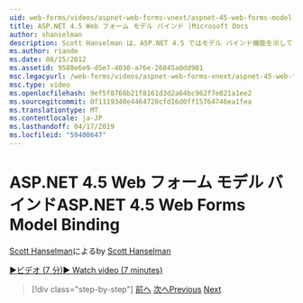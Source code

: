 ```yaml
---
uid: web-forms/videos/aspnet-web-forms-vnext/aspnet-45-web-forms-model-binding
title: ASP.NET 4.5 Web フォーム モデル バインド |Microsoft Docs
author: shanselman
description: Scott Hanselman は、ASP.NET 4.5 ではモデル バインド機能を示しています。
ms.author: riande
ms.date: 08/15/2012
ms.assetid: 9588e6e9-d5e7-4030-a76e-26845a0dd901
msc.legacyurl: /web-forms/videos/aspnet-web-forms-vnext/aspnet-45-web-forms-model-binding
msc.type: video
ms.openlocfilehash: 9ef5f8768b21f8161d3d2a64bc962f7e021a1ee2
ms.sourcegitcommit: 0f1119340e4464720cfd16d0ff15764746ea1fea
ms.translationtype: MT
ms.contentlocale: ja-JP
ms.lasthandoff: 04/17/2019
ms.locfileid: "59400647"
---
```

# <a name="aspnet-45-web-forms-model-binding"></a><span data-ttu-id="9524a-103">ASP.NET 4.5 Web フォーム モデル バインド</span><span class="sxs-lookup"><span data-stu-id="9524a-103">ASP.NET 4.5 Web Forms Model Binding</span></span>

<span data-ttu-id="9524a-104">[Scott Hanselman](https://github.com/shanselman)による</span><span class="sxs-lookup"><span data-stu-id="9524a-104">by [Scott Hanselman](https://github.com/shanselman)</span></span>

[<span data-ttu-id="9524a-105">&#9654;ビデオ (7 分)</span><span class="sxs-lookup"><span data-stu-id="9524a-105">&#9654; Watch video (7 minutes)</span></span>](https://channel9.msdn.com/Blogs/ASP-NET-Site-Videos/aspnet-45-web-forms-model-binding)

> [!div class="step-by-step"]
> <span data-ttu-id="9524a-106">[前へ](aspnet-vnext-videos-model-binding-part-3-updating.md)
> [次へ](aspnet-45-web-forms-strong-typed-data-controls.md)</span><span class="sxs-lookup"><span data-stu-id="9524a-106">[Previous](aspnet-vnext-videos-model-binding-part-3-updating.md)
[Next](aspnet-45-web-forms-strong-typed-data-controls.md)</span></span>
